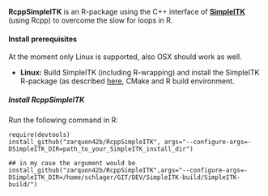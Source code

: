 __RcppSimpleITK__ is an R-package using the C++ interface of **[SimpleITK](https://github.com/SimpleITK/SimpleITK)** (using Rcpp) to overcome the slow for loops in R. 

#### Install prerequisites ###

At the moment only Linux is supported, also OSX should work as well.

* **Linux:** Build SimpleITK (including R-wrapping) and install the SimpleITK R-package (as described [here](http://www.itk.org/Wiki/SimpleITK/GettingStarted#R_installation), CMake and R build environment.


##### Install *RcppSimpleITK* #####
Run the following command in R:
        
	require(devtools)
	install_github("zarquon42b/RcppSimpleITK", args="--configure-args=-DSimpleITK_DIR=path_to_your_SimpleITK_install_dir")
	
	## in my case the argument would be
	install_github("zarquon42b/RcppSimpleITK",args="--configure-args=-DSimpleITK_DIR=/home/schlager/GIT/DEV/SimpleITK-build/SimpleITK-build/")
	
